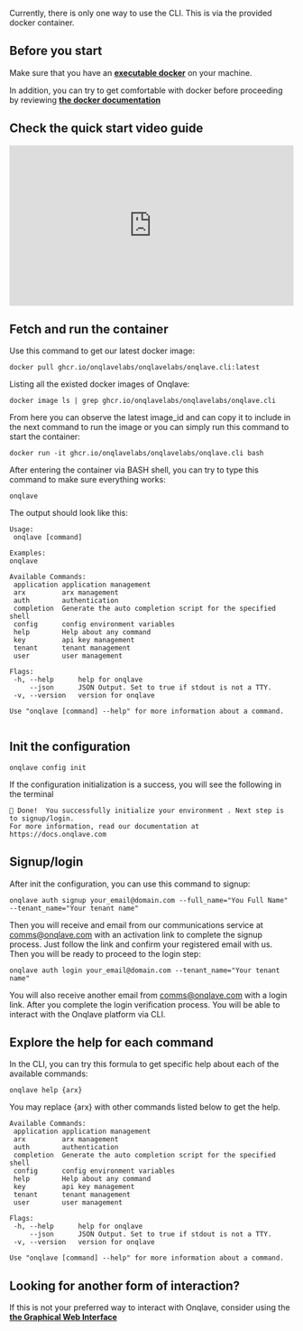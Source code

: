 Currently, there is only one way to use the CLI. This is via the provided docker container.

## **Before you start**

Make sure that you have an <u>**[executable docker](https://www.docker.com/)**</u> on your machine.

In addition, you can try to get comfortable with docker before proceeding by reviewing <u>**[the docker documentation](https://docs.docker.com/)**</u>

## **Check the quick start video guide**

<div style="width:100%;height:0px;position:relative;padding-bottom:56.250%;"><iframe src="https://streamable.com/e/30jkhw" frameborder="0" width="100%" height="100%" allowfullscreen style="width:100%;height:100%;position:absolute;left:0px;top:0px;overflow:hidden;"></iframe></div>

## **Fetch and run the container**

Use this command to get our latest docker image:

```
docker pull ghcr.io/onqlavelabs/onqlavelabs/onqlave.cli:latest
```

Listing all the existed docker images of Onqlave:

```
docker image ls | grep ghcr.io/onqlavelabs/onqlavelabs/onqlave.cli
```

From here you can observe the latest image_id and can copy it to include in the next command to run the image or you can simply run this command to start the container:

```
docker run -it ghcr.io/onqlavelabs/onqlavelabs/onqlave.cli bash
```

After entering the container via BASH shell, you can try to type this command to make sure everything works:

```
onqlave
```

The output should look like this:

```
Usage:
 onqlave [command]

Examples:
onqlave

Available Commands:
 application application management
 arx         arx management
 auth        authentication
 completion  Generate the auto completion script for the specified shell
 config      config environment variables
 help        Help about any command
 key         api key management
 tenant      tenant management
 user        user management

Flags:
 -h, --help      help for onqlave
     --json      JSON Output. Set to true if stdout is not a TTY.
 -v, --version   version for onqlave

Use "onqlave [command] --help" for more information about a command.


```

## **Init the configuration**

```
onqlave config init
```

If the configuration initialization is a success, you will see the following in the terminal

```
🎉 Done!  You successfully initialize your environment . Next step is to signup/login.
For more information, read our documentation at https://docs.onqlave.com
```

## **Signup/login**

After init the configuration, you can use this command to signup:

```
onqlave auth signup your_email@domain.com --full_name="You Full Name" --tenant_name="Your tenant name"
```

Then you will receive and email from our communications service at <comms@onqlave.com> with an activation link to complete the signup process. Just follow the link and confirm your registered email with us. Then you will be ready to proceed to the login step:

```
onqlave auth login your_email@domain.com --tenant_name="Your tenant name"
```

You will also receive another email from <comms@onqlave.com> with a login link. After you complete the login verification process. You will be able to interact with the Onqlave platform via CLI.

## **Explore the help for each command**

In the CLI, you can try this formula to get specific help about each of the available commands:

```
onqlave help {arx}
```

You may replace {arx} with other commands listed below to get the help.

```
Available Commands:
 application application management
 arx         arx management
 auth        authentication
 completion  Generate the auto completion script for the specified shell
 config      config environment variables
 help        Help about any command
 key         api key management
 tenant      tenant management
 user        user management

Flags:
 -h, --help      help for onqlave
     --json      JSON Output. Set to true if stdout is not a TTY.
 -v, --version   version for onqlave

Use "onqlave [command] --help" for more information about a command.
```


## **Looking for another form of interaction?**

If this is not your preferred way to interact with Onqlave, consider using the **[the Graphical Web Interface](../web-app-guide/overview-gui.md)**
